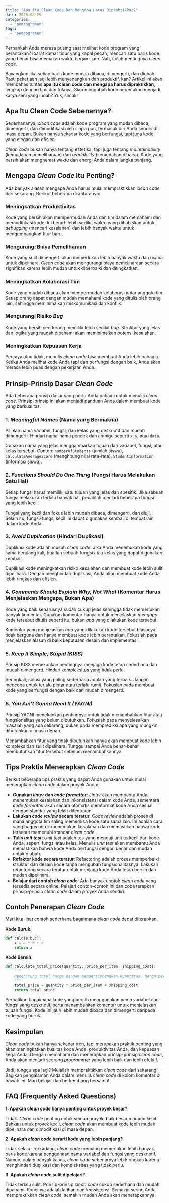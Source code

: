 ```yaml
---
title: "Apa Itu Clean Code Dan Mengapa Harus Dipraktikkan?"
date: 2025-08-29
categories: 
  - "pemrograman"
tags: 
  - "pemrograman"
---
```


Pernahkah Anda merasa pusing saat melihat kode program yang berantakan? Ibarat kamar tidur yang kapal pecah, mencari satu baris kode yang benar bisa memakan waktu berjam-jam. Nah, itulah pentingnya _clean code_.

Bayangkan jika setiap baris kode mudah dibaca, dimengerti, dan diubah. Pasti pekerjaan jadi lebih menyenangkan dan produktif, kan? Artikel ini akan membahas tuntas **apa itu clean code dan mengapa harus dipraktikkan**, lengkap dengan tips dan triknya. Siap mengubah kode berantakan menjadi karya seni yang indah? Yuk, simak!

## Apa Itu Clean Code Sebenarnya?

Sederhananya, _clean code_ adalah kode program yang mudah dibaca, dimengerti, dan dimodifikasi oleh siapa pun, termasuk diri Anda sendiri di masa depan. Bukan hanya sekadar kode yang berfungsi, tapi juga kode yang elegan dan efisien.

_Clean code_ bukan hanya tentang estetika, tapi juga tentang _maintainability_ (kemudahan pemeliharaan) dan _readability_ (kemudahan dibaca). Kode yang bersih akan menghemat waktu dan energi Anda dalam jangka panjang.

## Mengapa _Clean Code_ Itu Penting?

Ada banyak alasan mengapa Anda harus mulai mempraktikkan _clean code_ dari sekarang. Berikut beberapa di antaranya:

### Meningkatkan Produktivitas

Kode yang bersih akan mempermudah Anda dan tim dalam memahami dan memodifikasi kode. Ini berarti lebih sedikit waktu yang dihabiskan untuk _debugging_ (mencari kesalahan) dan lebih banyak waktu untuk mengembangkan fitur baru.

### Mengurangi Biaya Pemeliharaan

Kode yang sulit dimengerti akan memerlukan lebih banyak waktu dan usaha untuk dipelihara. _Clean code_ akan mengurangi biaya pemeliharaan secara signifikan karena lebih mudah untuk diperbaiki dan ditingkatkan.

### Meningkatkan Kolaborasi Tim

Kode yang mudah dibaca akan mempermudah kolaborasi antar anggota tim. Setiap orang dapat dengan mudah memahami kode yang ditulis oleh orang lain, sehingga meminimalkan miskomunikasi dan konflik.

### Mengurangi Risiko _Bug_

Kode yang bersih cenderung memiliki lebih sedikit _bug_. Struktur yang jelas dan logika yang mudah dipahami akan meminimalkan potensi kesalahan.

### Meningkatkan Kepuasan Kerja

Percaya atau tidak, menulis _clean code_ bisa membuat Anda lebih bahagia. Ketika Anda melihat kode Anda rapi dan berfungsi dengan baik, Anda akan merasa lebih puas dengan pekerjaan Anda.

## Prinsip-Prinsip Dasar _Clean Code_

Ada beberapa prinsip dasar yang perlu Anda pahami untuk menulis _clean code_. Prinsip-prinsip ini akan menjadi panduan Anda dalam membuat kode yang berkualitas.

### 1\. _Meaningful Names_ (Nama yang Bermakna)

Pilihlah nama variabel, fungsi, dan kelas yang deskriptif dan mudah dimengerti. Hindari nama-nama pendek dan ambigu seperti `x`, `y`, atau `data`.

Gunakan nama yang jelas menggambarkan tujuan dari variabel, fungsi, atau kelas tersebut. Contoh: `numberOfStudents` (jumlah siswa), `calculateAverageScore` (menghitung nilai rata-rata), `StudentInformation` (informasi siswa).

### 2\. _Functions Should Do One Thing_ (Fungsi Harus Melakukan Satu Hal)

Setiap fungsi harus memiliki satu tujuan yang jelas dan spesifik. Jika sebuah fungsi melakukan terlalu banyak hal, pecahlah menjadi beberapa fungsi yang lebih kecil.

Fungsi yang kecil dan fokus lebih mudah dibaca, dimengerti, dan diuji. Selain itu, fungsi-fungsi kecil ini dapat digunakan kembali di tempat lain dalam kode Anda.

### 3\. _Avoid Duplication_ (Hindari Duplikasi)

Duplikasi kode adalah musuh _clean code_. Jika Anda menemukan kode yang sama berulang kali, buatlah sebuah fungsi atau kelas yang dapat digunakan kembali.

Duplikasi kode meningkatkan risiko kesalahan dan membuat kode lebih sulit dipelihara. Dengan menghindari duplikasi, Anda akan membuat kode Anda lebih ringkas dan efisien.

### 4\. _Comments Should Explain Why, Not What_ (Komentar Harus Menjelaskan Mengapa, Bukan Apa)

Kode yang baik seharusnya sudah cukup jelas sehingga tidak memerlukan banyak komentar. Gunakan komentar hanya untuk menjelaskan _mengapa_ kode tersebut ditulis seperti itu, bukan _apa_ yang dilakukan kode tersebut.

Komentar yang menjelaskan _apa_ yang dilakukan kode tersebut biasanya tidak berguna dan hanya membuat kode lebih berantakan. Fokuslah pada menjelaskan alasan di balik keputusan desain dan implementasi.

### 5\. _Keep It Simple, Stupid (KISS)_

Prinsip KISS menekankan pentingnya menjaga kode tetap sederhana dan mudah dimengerti. Hindari kompleksitas yang tidak perlu.

Seringkali, solusi yang paling sederhana adalah yang terbaik. Jangan mencoba untuk terlalu pintar atau terlalu rumit. Fokuslah pada membuat kode yang berfungsi dengan baik dan mudah dimengerti.

### 6\. _You Ain't Gonna Need It (YAGNI)_

Prinsip YAGNI menekankan pentingnya untuk tidak menambahkan fitur atau fungsionalitas yang belum dibutuhkan. Fokuslah pada menyelesaikan masalah yang ada sekarang, bukan pada memprediksi apa yang mungkin dibutuhkan di masa depan.

Menambahkan fitur yang tidak dibutuhkan hanya akan membuat kode lebih kompleks dan sulit dipelihara. Tunggu sampai Anda benar-benar membutuhkan fitur tersebut sebelum menambahkannya.

## Tips Praktis Menerapkan _Clean Code_

Berikut beberapa tips praktis yang dapat Anda gunakan untuk mulai menerapkan _clean code_ dalam proyek Anda:

- **Gunakan _linter_ dan _code formatter_**: _Linter_ akan membantu Anda menemukan kesalahan dan inkonsistensi dalam kode Anda, sementara _code formatter_ akan secara otomatis memformat kode Anda sesuai dengan standar yang telah ditentukan.
- **Lakukan _code review_ secara teratur**: _Code review_ adalah proses di mana anggota tim saling memeriksa kode satu sama lain. Ini adalah cara yang bagus untuk menemukan kesalahan dan memastikan bahwa kode tersebut memenuhi standar _clean code_.
- **Tulis _unit test_**: _Unit test_ adalah tes yang menguji unit terkecil dari kode Anda, seperti fungsi atau kelas. Menulis _unit test_ akan membantu Anda memastikan bahwa kode Anda berfungsi dengan benar dan mudah untuk diubah.
- **Refaktor kode secara teratur**: Refactoring adalah proses memperbaiki struktur dan desain kode tanpa mengubah fungsionalitasnya. Lakukan refactoring secara teratur untuk menjaga kode Anda tetap bersih dan mudah dipelihara.
- **Belajar dari contoh _clean code_**: Ada banyak contoh _clean code_ yang tersedia secara online. Pelajari contoh-contoh ini dan coba terapkan prinsip-prinsip _clean code_ dalam proyek Anda sendiri.

## Contoh Penerapan _Clean Code_

Mari kita lihat contoh sederhana bagaimana _clean code_ dapat diterapkan.

**Kode Buruk:**

```python
def calc(a,b,c):
    x = a * b + c
    return x
```

**Kode Bersih:**

```python
def calculate_total_price(quantity, price_per_item, shipping_cost):
    """
    Menghitung total harga dengan mempertimbangkan kuantitas, harga per item, dan biaya pengiriman.
    """
    total_price = quantity * price_per_item + shipping_cost
    return total_price
```

Perhatikan bagaimana kode yang bersih menggunakan nama variabel dan fungsi yang deskriptif, serta menambahkan komentar untuk menjelaskan tujuan fungsi. Kode ini jauh lebih mudah dibaca dan dimengerti daripada kode yang buruk.

## Kesimpulan

_Clean code_ bukan hanya sekadar tren, tapi merupakan praktik penting yang akan meningkatkan kualitas kode Anda, produktivitas Anda, dan kepuasan kerja Anda. Dengan memahami dan menerapkan prinsip-prinsip _clean code_, Anda akan menjadi seorang _programmer_ yang lebih baik dan lebih efektif.

Jadi, tunggu apa lagi? Mulailah mempraktikkan _clean code_ dari sekarang! Bagikan pengalaman Anda dalam menulis _clean code_ di kolom komentar di bawah ini. Mari belajar dan berkembang bersama!

## FAQ (Frequently Asked Questions)

**1\. Apakah _clean code_ hanya penting untuk proyek besar?**

Tidak. _Clean code_ penting untuk semua proyek, baik besar maupun kecil. Bahkan untuk proyek kecil, _clean code_ akan membuat kode lebih mudah dipelihara dan dimodifikasi di masa depan.

**2\. Apakah _clean code_ berarti kode yang lebih panjang?**

Tidak selalu. Terkadang, _clean code_ memang memerlukan lebih banyak baris kode karena penggunaan nama variabel dan fungsi yang deskriptif. Namun, dalam banyak kasus, _clean code_ sebenarnya lebih ringkas karena menghindari duplikasi dan kompleksitas yang tidak perlu.

**3\. Apakah _clean code_ sulit dipelajari?**

Tidak terlalu sulit. Prinsip-prinsip _clean code_ cukup sederhana dan mudah dipahami. Kuncinya adalah latihan dan konsistensi. Semakin sering Anda mempraktikkan _clean code_, semakin mudah Anda akan menerapkannya.
